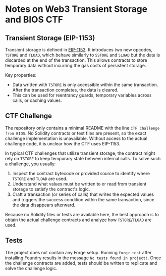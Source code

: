 # Notes on Web3 Transient Storage and BIOS CTF

## Transient Storage (EIP-1153)

Transient storage is defined in [EIP-1153](https://eips.ethereum.org/EIPS/eip-1153). It introduces two new opcodes, `TSTORE` and `TLOAD`, which behave similarly to `SSTORE` and `SLOAD` but the data is discarded at the end of the transaction. This allows contracts to store temporary data without incurring the gas costs of persistent storage.

Key properties:

- Data written with `TSTORE` is only accessible within the same transaction. After the transaction completes, the data is cleared.
- This can be used for reentrancy guards, temporary variables across calls, or caching values.

## CTF Challenge

The repository only contains a minimal README with the line `CTF challenge from BIOS`. No Solidity contracts or test files are present, so the exact challenge implementation is unavailable. Without access to the actual challenge code, it is unclear how the CTF uses EIP-1153.

In typical CTF challenges that utilize transient storage, the contract might rely on `TSTORE` to keep temporary state between internal calls. To solve such a challenge, you usually:

1. Inspect the contract bytecode or provided source to identify where `TSTORE` and `TLOAD` are used.
2. Understand what values must be written to or read from transient storage to satisfy the contract's logic.
3. Craft a transaction (or series of calls) that writes the expected values and triggers the success condition within the same transaction, since the data disappears afterward.

Because no Solidity files or tests are available here, the best approach is to obtain the actual challenge contracts and analyze how `TSTORE`/`TLOAD` are used.

## Tests

The project does not contain any Forge setup. Running `forge test` after installing Foundry results in the message `No tests found in project!`. Once the challenge contracts are added, tests should be written to replicate and solve the challenge logic.
